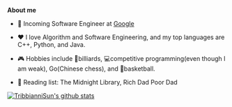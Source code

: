 **About me**

- 💼 Incoming Software Engineer at [Google](https://about.google/)

- ❤️ I love Algorithm and Software Engineering, and my top languages are C++, Python, and Java. 

- 🎮 Hobbies include 🎱billiards, 💻competitive programming(even though I am weak), Go(Chinese chess), and 🏀basketball. 

- 📖 Reading list: The Midnight Library, Rich Dad Poor Dad

[![TribbianniSun's github stats](https://github-readme-stats.vercel.app/api?username=TribbianniSun&show_icons=true&theme=tokyonight)](https://github.com/anuraghazra/github-readme-stats)
